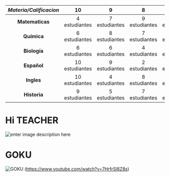 
| *Materia/Calificacion* |       10       |       9       |       8       |       7       |       6       |        5       |
|:--------------------:|:--------------:|:-------------:|:-------------:|:-------------:|:-------------:|:--------------:|
|      **Matematicas**     |  4 estudiantes | 7 estudiantes | 9 estudiantes | 3 estudiantes | 1 estudiantes |  1 estudiantes |
|        **Química**       |  6 estudiantes | 8 estudiantes | 7 estudiantes | 0 estudiantes | 3 estudiantes |  1 estudiantes |
|       **Biología**       |  6 estudiantes | 6 estudiantes | 4 estudiantes | 3 estudiantes | 4 estudiantes |  2 estudiantes |
|        **Español**       | 10 estudiantes | 9 estudiantes | 2 estudiantes | 3 estudiantes | 1 estudiantes |  0 estudiantes |
|        **Ingles**        | 10 estudiantes | 4 estudiantes | 8 estudiantes | 1 estudiantes | 2 estudiantes |  0 estudiantes |
|       **Historia**       |  9 estudiantes | 5 estudiantes | 7 estudiantes | 3 estudiantes | 0 estudiantes |  1 estudiantes |

# Hi TEACHER
![enter image description here](https://encrypted-tbn0.gstatic.com/images?q=tbn:ANd9GcRaD1rzlXXxO-YL6L1J1O7jVN0qEpZJnL1dPsr8YeTBgz6Z9vukXQ)
# GOKU

![GOKU](https://i.ytimg.com/an_webp/7HrfrSl8Z8s/mqdefault_6s.webp?du=3000&sqp=CIzTsdQF&rs=AOn4CLB09_RaDrKWv45dgXnLU0YRuJaS6w)
(https://www.youtube.com/watch?v=7HrfrSl8Z8s)
